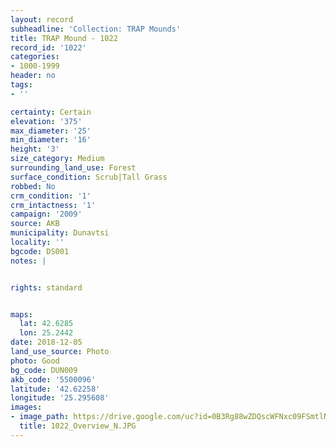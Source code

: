 ```yaml
---
layout: record
subheadline: 'Collection: TRAP Mounds'
title: TRAP Mound - 1022
record_id: '1022'
categories:
- 1000-1999
header: no
tags:
- ''

certainty: Certain
elevation: '375'
max_diameter: '25'
min_diameter: '16'
height: '3'
size_category: Medium
surrounding_land_use: Forest
surface_condition: Scrub|Tall Grass
robbed: No
crm_condition: '1'
crm_intactness: '1'
campaign: '2009'
source: AKB
municipality: Dunavtsi
locality: ''
bgcode: DS001
notes: |


rights: standard


maps:
  lat: 42.6285
  lon: 25.2442
date: 2018-12-05
land_use_source: Photo
photo: Good
bg_code: DUN009
akb_code: '5500096'
latitude: '42.62258'
longitude: '25.295608'
images:
- image_path: https://drive.google.com/uc?id=0B3Rg88wZDQscWFNxc09FSmtlN0E
  title: 1022_Overview_N.JPG
---
```


